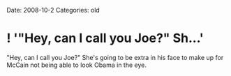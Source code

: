 Date: 2008-10-2
Categories: old

# ! '"Hey, can I call you Joe?"  Sh...'

"Hey, can I call you Joe?"  She's going to be extra in his face to make up for McCain not being able to look Obama in the eye.
